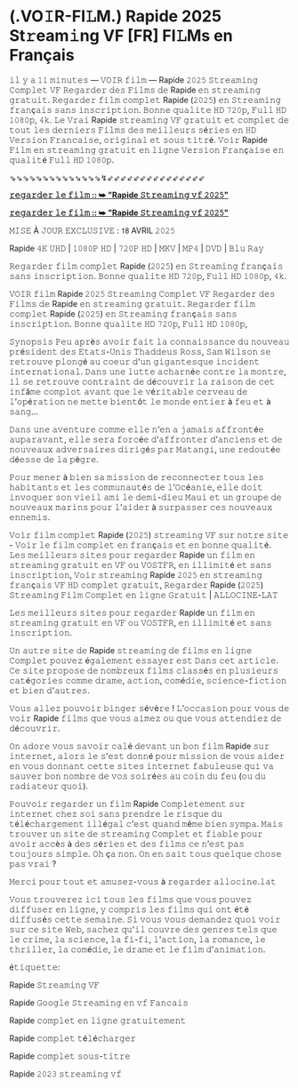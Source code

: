 # (.VO𝙸R-FI𝙻M.) Rapide 2025 St𝚛eam𝚒ng VF [FR] FI𝙻Ms en Français


𝚒𝚕 𝚢 𝚊 𝟷𝟷 𝚖𝚒𝚗𝚞𝚝𝚎𝚜 — 𝚅𝙾𝙸𝚁 𝚏𝚒𝚕𝚖 — Rapide 𝟸𝟶𝟸𝟻 𝚂𝚝𝚛𝚎𝚊𝚖𝚒𝚗𝚐 𝙲𝚘𝚖𝚙𝚕𝚎𝚝 𝚅𝙵 𝚁𝚎𝚐𝚊𝚛𝚍𝚎𝚛 𝚍𝚎𝚜 𝙵𝚒𝚕𝚖𝚜 𝚍𝚎 Rapide 𝚎𝚗 𝚜𝚝𝚛𝚎𝚊𝚖𝚒𝚗𝚐 𝚐𝚛𝚊𝚝𝚞𝚒𝚝. 𝚁𝚎𝚐𝚊𝚛𝚍𝚎𝚛 𝚏𝚒𝚕𝚖 𝚌𝚘𝚖𝚙𝚕𝚎𝚝 Rapide (𝟸𝟶𝟸𝟻) 𝚎𝚗 𝚂𝚝𝚛𝚎𝚊𝚖𝚒𝚗𝚐 𝚏𝚛𝚊𝚗ç𝚊𝚒𝚜 𝚜𝚊𝚗𝚜 𝚒𝚗𝚜𝚌𝚛𝚒𝚙𝚝𝚒𝚘𝚗. 𝙱𝚘𝚗𝚗𝚎 𝚚𝚞𝚊𝚕𝚒𝚝𝚎 𝙷𝙳 𝟽𝟸𝟶𝚙, 𝙵𝚞𝚕𝚕 𝙷𝙳 𝟷𝟶𝟾𝟶𝚙, 𝟺𝚔. 𝙻𝚎 𝚅𝚛𝚊𝚒 Rapide 𝚜𝚝𝚛𝚎𝚊𝚖𝚒𝚗𝚐 𝚅𝙵 𝚐𝚛𝚊𝚝𝚞𝚒𝚝 𝚎𝚝 𝚌𝚘𝚖𝚙𝚕𝚎𝚝 𝚍𝚎 𝚝𝚘𝚞𝚝 𝚕𝚎𝚜 𝚍𝚎𝚛𝚗𝚒𝚎𝚛𝚜 𝙵𝚒𝚕𝚖𝚜 𝚍𝚎𝚜 𝚖𝚎𝚒𝚕𝚕𝚎𝚞𝚛𝚜 𝚜é𝚛𝚒𝚎𝚜 𝚎𝚗 𝙷𝙳 𝚅𝚎𝚛𝚜𝚒𝚘𝚗 𝙵𝚛𝚊𝚗𝚌𝚊𝚒𝚜𝚎, 𝚘𝚛𝚒𝚐𝚒𝚗𝚊𝚕 𝚎𝚝 𝚜𝚘𝚞𝚜 𝚝𝚒𝚝𝚛é. 𝚅𝚘𝚒𝚛 Rapide 𝙵𝚒𝚕𝚖 𝚎𝚗 𝚜𝚝𝚛𝚎𝚊𝚖𝚒𝚗𝚐 𝚐𝚛𝚊𝚝𝚞𝚒𝚝 𝚎𝚗 𝚕𝚒𝚐𝚗𝚎 𝚅𝚎𝚛𝚜𝚒𝚘𝚗 𝙵𝚛𝚊𝚗ç𝚊𝚒𝚜𝚎 𝚎𝚗 𝚚𝚞𝚊𝚕𝚒𝚝é 𝙵𝚞𝚕𝚕 𝙷𝙳 𝟷𝟶𝟾𝟶𝚙.

⇘⇘⇘⇘⇘⇘⇘⇘⇘⇘⇘⇘⇘⇘↯⇙⇙⇙⇙⇙⇙⇙⇙⇙⇙⇙⇙⇙⇙⇙

**[𝚛𝚎𝚐𝚊𝚛𝚍𝚎𝚛 𝚕𝚎 𝚏𝚒𝚕𝚖 :: ➥ "Rapide 𝚂𝚝𝚛𝚎𝚊𝚖𝚒𝚗𝚐 𝚟𝚏 𝟸𝟶𝟸𝟻"](https://t.co/UDkE21SAvF)**

**[𝚛𝚎𝚐𝚊𝚛𝚍𝚎𝚛 𝚕𝚎 𝚏𝚒𝚕𝚖 :: ➥ "Rapide 𝚂𝚝𝚛𝚎𝚊𝚖𝚒𝚗𝚐 𝚟𝚏 𝟸𝟶𝟸𝟻"](https://t.co/UDkE21SAvF)**

𝙼𝙸𝚂𝙴 À 𝙹𝙾𝚄𝚁 𝙴𝚇𝙲𝙻𝚄𝚂𝙸𝚅𝙴 : 𝟣𝟪 AVRIL 𝟸𝟶𝟸𝟻

Rapide 𝟺𝙺 𝚄𝙷𝙳 | 𝟷𝟶𝟾𝟶𝙿 𝙷𝙳 | 𝟽𝟸𝟶𝙿 𝙷𝙳 | 𝙼𝙺𝚅 | 𝙼𝙿𝟺 | 𝙳𝚅𝙳 | 𝙱𝚕𝚞 𝚁𝚊𝚢

𝚁𝚎𝚐𝚊𝚛𝚍𝚎𝚛 𝚏𝚒𝚕𝚖 𝚌𝚘𝚖𝚙𝚕𝚎𝚝 Rapide (𝟸𝟶𝟸𝟻) 𝚎𝚗 𝚂𝚝𝚛𝚎𝚊𝚖𝚒𝚗𝚐 𝚏𝚛𝚊𝚗ç𝚊𝚒𝚜 𝚜𝚊𝚗𝚜 𝚒𝚗𝚜𝚌𝚛𝚒𝚙𝚝𝚒𝚘𝚗. 𝙱𝚘𝚗𝚗𝚎 𝚚𝚞𝚊𝚕𝚒𝚝𝚎 𝙷𝙳 𝟽𝟸𝟶𝚙, 𝙵𝚞𝚕𝚕 𝙷𝙳 𝟷𝟶𝟾𝟶𝚙, 𝟺𝚔.

𝚅𝙾𝙸𝚁 𝚏𝚒𝚕𝚖 Rapide 𝟸𝟶𝟸𝟻 𝚂𝚝𝚛𝚎𝚊𝚖𝚒𝚗𝚐 𝙲𝚘𝚖𝚙𝚕𝚎𝚝 𝚅𝙵 𝚁𝚎𝚐𝚊𝚛𝚍𝚎𝚛 𝚍𝚎𝚜 𝙵𝚒𝚕𝚖𝚜 𝚍𝚎 Rapide 𝚎𝚗 𝚜𝚝𝚛𝚎𝚊𝚖𝚒𝚗𝚐 𝚐𝚛𝚊𝚝𝚞𝚒𝚝. 𝚁𝚎𝚐𝚊𝚛𝚍𝚎𝚛 𝚏𝚒𝚕𝚖 𝚌𝚘𝚖𝚙𝚕𝚎𝚝 Rapide (𝟸𝟶𝟸𝟻) 𝚎𝚗 𝚂𝚝𝚛𝚎𝚊𝚖𝚒𝚗𝚐 𝚏𝚛𝚊𝚗ç𝚊𝚒𝚜 𝚜𝚊𝚗𝚜 𝚒𝚗𝚜𝚌𝚛𝚒𝚙𝚝𝚒𝚘𝚗. 𝙱𝚘𝚗𝚗𝚎 𝚚𝚞𝚊𝚕𝚒𝚝𝚎 𝙷𝙳 𝟽𝟸𝟶𝚙, 𝙵𝚞𝚕𝚕 𝙷𝙳 𝟷𝟶𝟾𝟶𝚙,

𝚂𝚢𝚗𝚘𝚙𝚜𝚒𝚜 𝙿𝚎𝚞 𝚊𝚙𝚛è𝚜 𝚊𝚟𝚘𝚒𝚛 𝚏𝚊𝚒𝚝 𝚕𝚊 𝚌𝚘𝚗𝚗𝚊𝚒𝚜𝚜𝚊𝚗𝚌𝚎 𝚍𝚞 𝚗𝚘𝚞𝚟𝚎𝚊𝚞 𝚙𝚛é𝚜𝚒𝚍𝚎𝚗𝚝 𝚍𝚎𝚜 𝙴𝚝𝚊𝚝𝚜-𝚄𝚗𝚒𝚜 𝚃𝚑𝚊𝚍𝚍𝚎𝚞𝚜 𝚁𝚘𝚜𝚜, 𝚂𝚊𝚖 𝚆𝚒𝚕𝚜𝚘𝚗 𝚜𝚎 𝚛𝚎𝚝𝚛𝚘𝚞𝚟𝚎 𝚙𝚕𝚘𝚗𝚐é 𝚊𝚞 𝚌𝚘𝚎𝚞𝚛 𝚍'𝚞𝚗 𝚐𝚒𝚐𝚊𝚗𝚝𝚎𝚜𝚚𝚞𝚎 𝚒𝚗𝚌𝚒𝚍𝚎𝚗𝚝 𝚒𝚗𝚝𝚎𝚛𝚗𝚊𝚝𝚒𝚘𝚗𝚊𝚕. 𝙳𝚊𝚗𝚜 𝚞𝚗𝚎 𝚕𝚞𝚝𝚝𝚎 𝚊𝚌𝚑𝚊𝚛𝚗é𝚎 𝚌𝚘𝚗𝚝𝚛𝚎 𝚕𝚊 𝚖𝚘𝚗𝚝𝚛𝚎, 𝚒𝚕 𝚜𝚎 𝚛𝚎𝚝𝚛𝚘𝚞𝚟𝚎 𝚌𝚘𝚗𝚝𝚛𝚊𝚒𝚗𝚝 𝚍𝚎 𝚍é𝚌𝚘𝚞𝚟𝚛𝚒𝚛 𝚕𝚊 𝚛𝚊𝚒𝚜𝚘𝚗 𝚍𝚎 𝚌𝚎𝚝 𝚒𝚗𝚏â𝚖𝚎 𝚌𝚘𝚖𝚙𝚕𝚘𝚝 𝚊𝚟𝚊𝚗𝚝 𝚚𝚞𝚎 𝚕𝚎 𝚟é𝚛𝚒𝚝𝚊𝚋𝚕𝚎 𝚌𝚎𝚛𝚟𝚎𝚊𝚞 𝚍𝚎 𝚕’𝚘𝚙é𝚛𝚊𝚝𝚒𝚘𝚗 𝚗𝚎 𝚖𝚎𝚝𝚝𝚎 𝚋𝚒𝚎𝚗𝚝ô𝚝 𝚕𝚎 𝚖𝚘𝚗𝚍𝚎 𝚎𝚗𝚝𝚒𝚎𝚛 à 𝚏𝚎𝚞 𝚎𝚝 à 𝚜𝚊𝚗𝚐…

𝙳𝚊𝚗𝚜 𝚞𝚗𝚎 𝚊𝚟𝚎𝚗𝚝𝚞𝚛𝚎 𝚌𝚘𝚖𝚖𝚎 𝚎𝚕𝚕𝚎 𝚗’𝚎𝚗 𝚊 𝚓𝚊𝚖𝚊𝚒𝚜 𝚊𝚏𝚏𝚛𝚘𝚗𝚝é𝚎 𝚊𝚞𝚙𝚊𝚛𝚊𝚟𝚊𝚗𝚝, 𝚎𝚕𝚕𝚎 𝚜𝚎𝚛𝚊 𝚏𝚘𝚛𝚌é𝚎 𝚍’𝚊𝚏𝚏𝚛𝚘𝚗𝚝𝚎𝚛 𝚍’𝚊𝚗𝚌𝚒𝚎𝚗𝚜 𝚎𝚝 𝚍𝚎 𝚗𝚘𝚞𝚟𝚎𝚊𝚞𝚡 𝚊𝚍𝚟𝚎𝚛𝚜𝚊𝚒𝚛𝚎𝚜 𝚍𝚒𝚛𝚒𝚐é𝚜 𝚙𝚊𝚛 𝙼𝚊𝚝𝚊𝚗𝚐𝚒, 𝚞𝚗𝚎 𝚛𝚎𝚍𝚘𝚞𝚝é𝚎 𝚍é𝚎𝚜𝚜𝚎 𝚍𝚎 𝚕𝚊 𝚙è𝚐𝚛𝚎.

𝙿𝚘𝚞𝚛 𝚖𝚎𝚗𝚎𝚛 à 𝚋𝚒𝚎𝚗 𝚜𝚊 𝚖𝚒𝚜𝚜𝚒𝚘𝚗 𝚍𝚎 𝚛𝚎𝚌𝚘𝚗𝚗𝚎𝚌𝚝𝚎𝚛 𝚝𝚘𝚞𝚜 𝚕𝚎𝚜 𝚑𝚊𝚋𝚒𝚝𝚊𝚗𝚝𝚜 𝚎𝚝 𝚕𝚎𝚜 𝚌𝚘𝚖𝚖𝚞𝚗𝚊𝚞𝚝é𝚜 𝚍𝚎 𝚕’𝙾𝚌é𝚊𝚗𝚒𝚎, 𝚎𝚕𝚕𝚎 𝚍𝚘𝚒𝚝 𝚒𝚗𝚟𝚘𝚚𝚞𝚎𝚛 𝚜𝚘𝚗 𝚟𝚒𝚎𝚒𝚕 𝚊𝚖𝚒 𝚕𝚎 𝚍𝚎𝚖𝚒-𝚍𝚒𝚎𝚞 𝙼𝚊𝚞𝚒 𝚎𝚝 𝚞𝚗 𝚐𝚛𝚘𝚞𝚙𝚎 𝚍𝚎 𝚗𝚘𝚞𝚟𝚎𝚊𝚞𝚡 𝚖𝚊𝚛𝚒𝚗𝚜 𝚙𝚘𝚞𝚛 𝚕’𝚊𝚒𝚍𝚎𝚛 à 𝚜𝚞𝚛𝚙𝚊𝚜𝚜𝚎𝚛 𝚌𝚎𝚜 𝚗𝚘𝚞𝚟𝚎𝚊𝚞𝚡 𝚎𝚗𝚗𝚎𝚖𝚒𝚜.

𝚅𝚘𝚒𝚛 𝚏𝚒𝚕𝚖 𝚌𝚘𝚖𝚙𝚕𝚎𝚝 Rapide (𝟸𝟶𝟸𝟻) 𝚜𝚝𝚛𝚎𝚊𝚖𝚒𝚗𝚐 𝚅𝙵 𝚜𝚞𝚛 𝚗𝚘𝚝𝚛𝚎 𝚜𝚒𝚝𝚎 - 𝚅𝚘𝚒𝚛 𝚕𝚎 𝚏𝚒𝚕𝚖 𝚌𝚘𝚖𝚙𝚕𝚎𝚝 𝚎𝚗 𝚏𝚛𝚊𝚗ç𝚊𝚒𝚜 𝚎𝚝 𝚎𝚗 𝚋𝚘𝚗𝚗𝚎 𝚚𝚞𝚊𝚕𝚒𝚝é. 𝙻𝚎𝚜 𝚖𝚎𝚒𝚕𝚕𝚎𝚞𝚛𝚜 𝚜𝚒𝚝𝚎𝚜 𝚙𝚘𝚞𝚛 𝚛𝚎𝚐𝚊𝚛𝚍𝚎𝚛 Rapide 𝚞𝚗 𝚏𝚒𝚕𝚖 𝚎𝚗 𝚜𝚝𝚛𝚎𝚊𝚖𝚒𝚗𝚐 𝚐𝚛𝚊𝚝𝚞𝚒𝚝 𝚎𝚗 𝚅𝙵 𝚘𝚞 𝚅𝙾𝚂𝚃𝙵𝚁, 𝚎𝚗 𝚒𝚕𝚕𝚒𝚖𝚒𝚝é 𝚎𝚝 𝚜𝚊𝚗𝚜 𝚒𝚗𝚜𝚌𝚛𝚒𝚙𝚝𝚒𝚘𝚗, 𝚅𝚘𝚒𝚛 𝚜𝚝𝚛𝚎𝚊𝚖𝚒𝚗𝚐 Rapide 𝟸𝟶𝟸𝟻 𝚎𝚗 𝚜𝚝𝚛𝚎𝚊𝚖𝚒𝚗𝚐 𝚏𝚛𝚊𝚗ç𝚊𝚒𝚜 𝚅𝙵 𝙷𝙳 𝚌𝚘𝚖𝚙𝚕𝚎𝚝 𝚐𝚛𝚊𝚝𝚞𝚒𝚝, 𝚁𝚎𝚐𝚊𝚛𝚍𝚎𝚛 Rapide (𝟸𝟶𝟸𝟻) 𝚂𝚝𝚛𝚎𝚊𝚖𝚒𝚗𝚐 𝙵𝚒𝚕𝚖 𝙲𝚘𝚖𝚙𝚕𝚎𝚝 𝚎𝚗 𝚕𝚒𝚐𝚗𝚎 𝙶𝚛𝚊𝚝𝚞𝚒𝚝 | 𝙰𝙻𝙻𝙾𝙲𝙸𝙽𝙴-𝙻𝙰𝚃

𝙻𝚎𝚜 𝚖𝚎𝚒𝚕𝚕𝚎𝚞𝚛𝚜 𝚜𝚒𝚝𝚎𝚜 𝚙𝚘𝚞𝚛 𝚛𝚎𝚐𝚊𝚛𝚍𝚎𝚛 Rapide 𝚞𝚗 𝚏𝚒𝚕𝚖 𝚎𝚗 𝚜𝚝𝚛𝚎𝚊𝚖𝚒𝚗𝚐 𝚐𝚛𝚊𝚝𝚞𝚒𝚝 𝚎𝚗 𝚅𝙵 𝚘𝚞 𝚅𝙾𝚂𝚃𝙵𝚁, 𝚎𝚗 𝚒𝚕𝚕𝚒𝚖𝚒𝚝é 𝚎𝚝 𝚜𝚊𝚗𝚜 𝚒𝚗𝚜𝚌𝚛𝚒𝚙𝚝𝚒𝚘𝚗.

𝚄𝚗 𝚊𝚞𝚝𝚛𝚎 𝚜𝚒𝚝𝚎 𝚍𝚎 Rapide 𝚜𝚝𝚛𝚎𝚊𝚖𝚒𝚗𝚐 𝚍𝚎 𝚏𝚒𝚕𝚖𝚜 𝚎𝚗 𝚕𝚒𝚐𝚗𝚎 𝙲𝚘𝚖𝚙𝚕𝚎𝚝 𝚙𝚘𝚞𝚟𝚎𝚣 é𝚐𝚊𝚕𝚎𝚖𝚎𝚗𝚝 𝚎𝚜𝚜𝚊𝚢𝚎𝚛 𝚎𝚜𝚝 𝙳𝚊𝚗𝚜 𝚌𝚎𝚝 𝚊𝚛𝚝𝚒𝚌𝚕𝚎. 𝙲𝚎 𝚜𝚒𝚝𝚎 𝚙𝚛𝚘𝚙𝚘𝚜𝚎 𝚍𝚎 𝚗𝚘𝚖𝚋𝚛𝚎𝚞𝚡 𝚏𝚒𝚕𝚖𝚜 𝚌𝚕𝚊𝚜𝚜é𝚜 𝚎𝚗 𝚙𝚕𝚞𝚜𝚒𝚎𝚞𝚛𝚜 𝚌𝚊𝚝é𝚐𝚘𝚛𝚒𝚎𝚜 𝚌𝚘𝚖𝚖𝚎 𝚍𝚛𝚊𝚖𝚎, 𝚊𝚌𝚝𝚒𝚘𝚗, 𝚌𝚘𝚖é𝚍𝚒𝚎, 𝚜𝚌𝚒𝚎𝚗𝚌𝚎-𝚏𝚒𝚌𝚝𝚒𝚘𝚗 𝚎𝚝 𝚋𝚒𝚎𝚗 𝚍'𝚊𝚞𝚝𝚛𝚎𝚜.

𝚅𝚘𝚞𝚜 𝚊𝚕𝚕𝚎𝚣 𝚙𝚘𝚞𝚟𝚘𝚒𝚛 𝚋𝚒𝚗𝚐𝚎𝚛 𝚜é𝚟è𝚛𝚎 ! 𝙻’𝚘𝚌𝚌𝚊𝚜𝚒𝚘𝚗 𝚙𝚘𝚞𝚛 𝚟𝚘𝚞𝚜 𝚍𝚎 𝚟𝚘𝚒𝚛 Rapide 𝚏𝚒𝚕𝚖𝚜 𝚚𝚞𝚎 𝚟𝚘𝚞𝚜 𝚊𝚒𝚖𝚎𝚣 𝚘𝚞 𝚚𝚞𝚎 𝚟𝚘𝚞𝚜 𝚊𝚝𝚝𝚎𝚗𝚍𝚒𝚎𝚣 𝚍𝚎 𝚍é𝚌𝚘𝚞𝚟𝚛𝚒𝚛.

𝙾𝚗 𝚊𝚍𝚘𝚛𝚎 𝚟𝚘𝚞𝚜 𝚜𝚊𝚟𝚘𝚒𝚛 𝚌𝚊𝚕é 𝚍𝚎𝚟𝚊𝚗𝚝 𝚞𝚗 𝚋𝚘𝚗 𝚏𝚒𝚕𝚖 Rapide 𝚜𝚞𝚛 𝚒𝚗𝚝𝚎𝚛𝚗𝚎𝚝, 𝚊𝚕𝚘𝚛𝚜 𝚕𝚎 𝚜’𝚎𝚜𝚝 𝚍𝚘𝚗𝚗é 𝚙𝚘𝚞𝚛 𝚖𝚒𝚜𝚜𝚒𝚘𝚗 𝚍𝚎 𝚟𝚘𝚞𝚜 𝚊𝚒𝚍𝚎𝚛 𝚎𝚗 𝚟𝚘𝚞𝚜 𝚍𝚘𝚗𝚗𝚊𝚗𝚝 𝚌𝚎𝚝𝚝𝚎 𝚜𝚒𝚝𝚎𝚜 𝚒𝚗𝚝𝚎𝚛𝚗𝚎𝚝 𝚏𝚊𝚋𝚞𝚕𝚎𝚞𝚜𝚎 𝚚𝚞𝚒 𝚟𝚊 𝚜𝚊𝚞𝚟𝚎𝚛 𝚋𝚘𝚗 𝚗𝚘𝚖𝚋𝚛𝚎 𝚍𝚎 𝚟𝚘𝚜 𝚜𝚘𝚒𝚛é𝚎𝚜 𝚊𝚞 𝚌𝚘𝚒𝚗 𝚍𝚞 𝚏𝚎𝚞 (𝚘𝚞 𝚍𝚞 𝚛𝚊𝚍𝚒𝚊𝚝𝚎𝚞𝚛 𝚚𝚞𝚘𝚒).

𝙿𝚘𝚞𝚟𝚘𝚒𝚛 𝚛𝚎𝚐𝚊𝚛𝚍𝚎𝚛 𝚞𝚗 𝚏𝚒𝚕𝚖 Rapide 𝙲𝚘𝚖𝚙𝚕𝚎𝚝𝚎𝚖𝚎𝚗𝚝 𝚜𝚞𝚛 𝚒𝚗𝚝𝚎𝚛𝚗𝚎𝚝 𝚌𝚑𝚎𝚣 𝚜𝚘𝚒 𝚜𝚊𝚗𝚜 𝚙𝚛𝚎𝚗𝚍𝚛𝚎 𝚕𝚎 𝚛𝚒𝚜𝚚𝚞𝚎 𝚍𝚞 𝚝é𝚕é𝚌𝚑𝚊𝚛𝚐𝚎𝚖𝚎𝚗𝚝 𝚒𝚕𝚕é𝚐𝚊𝚕 𝚌’𝚎𝚜𝚝 𝚚𝚞𝚊𝚗𝚍 𝚖ê𝚖𝚎 𝚋𝚒𝚎𝚗 𝚜𝚢𝚖𝚙𝚊. 𝙼𝚊𝚒𝚜 𝚝𝚛𝚘𝚞𝚟𝚎𝚛 𝚞𝚗 𝚜𝚒𝚝𝚎 𝚍𝚎 𝚜𝚝𝚛𝚎𝚊𝚖𝚒𝚗𝚐 𝙲𝚘𝚖𝚙𝚕𝚎𝚝 𝚎𝚝 𝚏𝚒𝚊𝚋𝚕𝚎 𝚙𝚘𝚞𝚛 𝚊𝚟𝚘𝚒𝚛 𝚊𝚌𝚌è𝚜 à 𝚍𝚎𝚜 𝚜é𝚛𝚒𝚎𝚜 𝚎𝚝 𝚍𝚎𝚜 𝚏𝚒𝚕𝚖𝚜 𝚌𝚎 𝚗’𝚎𝚜𝚝 𝚙𝚊𝚜 𝚝𝚘𝚞𝚓𝚘𝚞𝚛𝚜 𝚜𝚒𝚖𝚙𝚕𝚎. 𝙾𝚑 ç𝚊 𝚗𝚘𝚗. 𝙾𝚗 𝚎𝚗 𝚜𝚊𝚒𝚝 𝚝𝚘𝚞𝚜 𝚚𝚞𝚎𝚕𝚚𝚞𝚎 𝚌𝚑𝚘𝚜𝚎 𝚙𝚊𝚜 𝚟𝚛𝚊𝚒 ?

𝙼𝚎𝚛𝚌𝚒 𝚙𝚘𝚞𝚛 𝚝𝚘𝚞𝚝 𝚎𝚝 𝚊𝚖𝚞𝚜𝚎𝚣-𝚟𝚘𝚞𝚜 à 𝚛𝚎𝚐𝚊𝚛𝚍𝚎𝚛 𝚊𝚕𝚕𝚘𝚌𝚒𝚗𝚎.𝚕𝚊𝚝

𝚅𝚘𝚞𝚜 𝚝𝚛𝚘𝚞𝚟𝚎𝚛𝚎𝚣 𝚒𝚌𝚒 𝚝𝚘𝚞𝚜 𝚕𝚎𝚜 𝚏𝚒𝚕𝚖𝚜 𝚚𝚞𝚎 𝚟𝚘𝚞𝚜 𝚙𝚘𝚞𝚟𝚎𝚣 𝚍𝚒𝚏𝚏𝚞𝚜𝚎𝚛 𝚎𝚗 𝚕𝚒𝚐𝚗𝚎, 𝚢 𝚌𝚘𝚖𝚙𝚛𝚒𝚜 𝚕𝚎𝚜 𝚏𝚒𝚕𝚖𝚜 𝚚𝚞𝚒 𝚘𝚗𝚝 é𝚝é 𝚍𝚒𝚏𝚏𝚞𝚜é𝚜 𝚌𝚎𝚝𝚝𝚎 𝚜𝚎𝚖𝚊𝚒𝚗𝚎. 𝚂𝚒 𝚟𝚘𝚞𝚜 𝚟𝚘𝚞𝚜 𝚍𝚎𝚖𝚊𝚗𝚍𝚎𝚣 𝚚𝚞𝚘𝚒 𝚟𝚘𝚒𝚛 𝚜𝚞𝚛 𝚌𝚎 𝚜𝚒𝚝𝚎 𝚆𝚎𝚋, 𝚜𝚊𝚌𝚑𝚎𝚣 𝚚𝚞'𝚒𝚕 𝚌𝚘𝚞𝚟𝚛𝚎 𝚍𝚎𝚜 𝚐𝚎𝚗𝚛𝚎𝚜 𝚝𝚎𝚕𝚜 𝚚𝚞𝚎 𝚕𝚎 𝚌𝚛𝚒𝚖𝚎, 𝚕𝚊 𝚜𝚌𝚒𝚎𝚗𝚌𝚎, 𝚕𝚊 𝚏𝚒-𝚏𝚒, 𝚕'𝚊𝚌𝚝𝚒𝚘𝚗, 𝚕𝚊 𝚛𝚘𝚖𝚊𝚗𝚌𝚎, 𝚕𝚎 𝚝𝚑𝚛𝚒𝚕𝚕𝚎𝚛, 𝚕𝚊 𝚌𝚘𝚖é𝚍𝚒𝚎, 𝚕𝚎 𝚍𝚛𝚊𝚖𝚎 𝚎𝚝 𝚕𝚎 𝚏𝚒𝚕𝚖 𝚍'𝚊𝚗𝚒𝚖𝚊𝚝𝚒𝚘𝚗.

é𝚝𝚒𝚚𝚞𝚎𝚝𝚝𝚎:

Rapide 𝚂𝚝𝚛𝚎𝚊𝚖𝚒𝚗𝚐 𝚅𝙵

Rapide 𝙶𝚘𝚘𝚐𝚕𝚎 𝚂𝚝𝚛𝚎𝚊𝚖𝚒𝚗𝚐 𝚎𝚗 𝚟𝚏 𝙵𝚊𝚗𝚌𝚊𝚒𝚜

Rapide 𝚌𝚘𝚖𝚙𝚕𝚎𝚝 𝚎𝚗 𝚕𝚒𝚐𝚗𝚎 𝚐𝚛𝚊𝚝𝚞𝚒𝚝𝚎𝚖𝚎𝚗𝚝

Rapide 𝚌𝚘𝚖𝚙𝚕𝚎𝚝 𝚝é𝚕é𝚌𝚑𝚊𝚛𝚐𝚎𝚛

Rapide 𝚌𝚘𝚖𝚙𝚕𝚎𝚝 𝚜𝚘𝚞𝚜-𝚝𝚒𝚝𝚛𝚎

Rapide 𝟸𝟶𝟸𝟹 𝚜𝚝𝚛𝚎𝚊𝚖𝚒𝚗𝚐 𝚟𝚏

